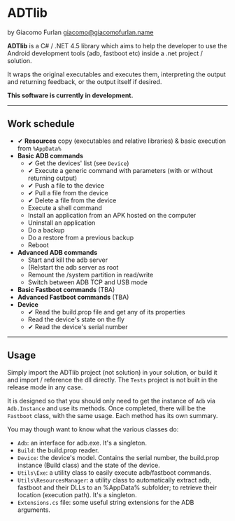 # ADTlib #

by Giacomo Furlan <giacomo@giacomofurlan.name>

**ADTlib** is a C# / .NET 4.5 library which aims to help the developer to use the Android development tools (adb, fastboot etc) inside a .net project / solution.

It wraps the original executables and executes them, interpreting the output and returning feedback, or the output itself if desired.

**This software is currently in development.**

---

## Work schedule ##
- ✔ **Resources** copy (executables and relative libraries) & basic execution from `%AppData%`
- **Basic ADB commands**
	- ✔ Get the devices' list (see `Device`)
	- ✔ Execute a generic command with parameters (with or without returning output)
	- ✔ Push a file to the device
	- ✔ Pull a file from the device
	- ✔ Delete a file from the device
	- Execute a shell command
	- Install an application from an APK hosted on the computer
	- Uninstall an application
	- Do a backup
	- Do a restore from a previous backup
	- Reboot
- **Advanced ADB commands**
	- Start and kill the adb server
	- (Re)start the adb server as root
	- Remount the /system partition in read/write
	- Switch between ADB TCP and USB mode
- **Basic Fastboot commands** (TBA)
- **Advanced Fastboot commands** (TBA)
- **Device**
	- ✔ Read the build.prop file and get any of its properties
	- Read the device's state on the fly
	- ✔ Read the device's serial number

---
## Usage ##
Simply import the ADTlib project (not solution) in your solution, or build it and import / reference the dll directly. The `Tests` project is not built in the release mode in any case.

It is designed so that you should only need to get the instance of `Adb` via `Adb.Instance` and use its methods. Once completed, there will be the `Fastboot` class, with the same usage. Each method has its own summary.

You may though want to know what the various classes do:

- `Adb`: an interface for adb.exe. It's a singleton.
- `Build`: the build.prop reader.
- `Device`: the device's model. Contains the serial number, the build.prop instance (Build class) and the state of the device.
- `Utils\Exe`: a utility class to easily execute adb/fastboot commands.
- `Utils\ResourcesManager`: a utility class to automatically extract adb, fastboot and their DLLs to an %AppData% subfolder; to retrieve their location (execution path). It's a singleton.
- `Extensions.cs` file: some useful string extensions for the ADB arguments.